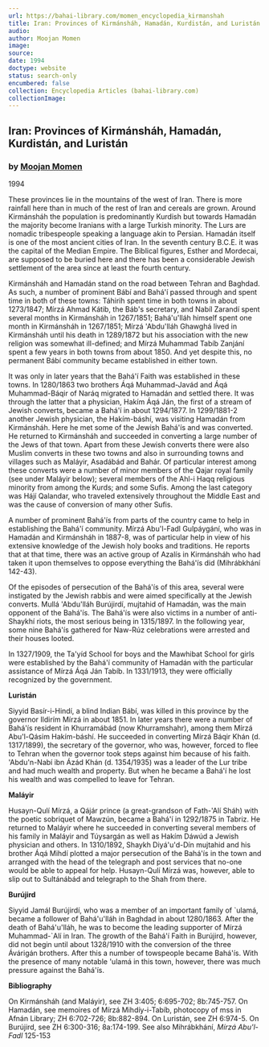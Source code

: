 ```yaml
---
url: https://bahai-library.com/momen_encyclopedia_kirmanshah
title: Iran: Provinces of Kirmánsháh, Hamadán, Kurdistán, and Luristán
audio: 
author: Moojan Momen
image: 
source: 
date: 1994
doctype: website
status: search-only
encumbered: false
collection: Encyclopedia Articles (bahai-library.com)
collectionImage: 
---
```



## Iran: Provinces of Kirmánsháh, Hamadán, Kurdistán, and Luristán

### by [Moojan Momen](https://bahai-library.com/author/Moojan+Momen)

1994


These provinces lie in the mountains of the west of Iran. There is more rainfall here than in much of the rest of Iran and cereals are grown. Around Kirmánsháh the population is predominantly Kurdish but towards Hamadán the majority become Iranians with a large Turkish minority. The Lurs are nomadic tribespeople speaking a language akin to Persian. Hamadán itself is one of the most ancient cities of Iran. In the seventh century B.C.E. it was the capital of the Median Empire. The Biblical figures, Esther and Mordecai, are supposed to be buried here and there has been a considerable Jewish settlement of the area since at least the fourth century.

Kirmánsháh and Hamadán stand on the road between Tehran and Baghdad. As such, a number of prominent Bábí and Bahá'í passed through and spent time in both of these towns: Táhirih spent time in both towns in about 1273/1847; Mírzá Ahmad Kátib, the Báb's secretary, and Nabíl Zarandí spent several months in Kirmánsháh in 1267/1851; Bahá'u'lláh himself spent one month in Kirmánsháh in 1267/1851; Mírzá 'Abdu'lláh Ghawghá lived in Kirmánsháh until his death in 1289/1872 but his association with the new religion was somewhat ill-defined; and Mírzá Muhammad Tabíb Zanjání spent a few years in both towns from about 1850. And yet despite this, no permanent Bábí community became established in either town.

It was only in later years that the Bahá'í Faith was established in these towns. In 1280/1863 two brothers Áqá Muhammad-Javád and Áqá Muhammad-Báqir of Naráq migrated to Hamadán and settled there. It was through the latter that a physician, Hakím Áqá Ján, the first of a stream of Jewish converts, became a Bahá'í in about 1294/1877. In 1299/1881-2 another Jewish physician, the Hakím-báshí, was visiting Hamadán from Kirmánsháh. Here he met some of the Jewish Bahá'ís and was converted. He returned to Kirmánsháh and succeeded in converting a large number of the Jews of that town. Apart from these Jewish converts there were also Muslim converts in these two towns and also in surrounding towns and villages such as Maláyir, Asadábád and Bahár. Of particular interest among these converts were a number of minor members of the Qajar royal family (see under Maláyir below); several members of the Ahl-i Haqq religious minority from among the Kurds; and some Sufis. Among the last category was Hájí Qalandar, who traveled extensively throughout the Middle East and was the cause of conversion of many other Sufis.

A number of prominent Bahá'ís from parts of the country came to help in establishing the Bahá'í community. Mírzá Abu'l-Fadl Gulpáygání, who was in Hamadán and Kirmánsháh in 1887-8, was of particular help in view of his extensive knowledge of the Jewish holy books and traditions. He reports that at that time, there was an active group of Azalís in Kirmánsháh who had taken it upon themselves to oppose everything the Bahá'ís did (Mihrábkhání 142-43).

Of the episodes of persecution of the Bahá'ís of this area, several were instigated by the Jewish rabbis and were aimed specifically at the Jewish converts. Mullá 'Abdu'lláh Burújirdí, mujtahid of Hamadán, was the main opponent of the Bahá'ís. The Bahá'ís were also victims in a number of anti-Shaykhí riots, the most serious being in 1315/1897. In the following year, some nine Bahá'ís gathered for Naw-Rúz celebrations were arrested and their houses looted.

In 1327/1909, the Ta'yíd School for boys and the Mawhibat School for girls were established by the Bahá'í community of Hamadán with the particular assistance of Mírzá Áqá Ján Tabíb. In 1331/1913, they were officially recognized by the government.

**Luristán**

Siyyid Basír-i-Hindí, a blind Indian Bábí, was killed in this province by the governor Ildirím Mírzá in about 1851. In later years there were a number of Bahá'ís resident in Khurramábád (now Khurramshahr), among them Mírzá Abu'l-Qásim Hakím-báshí. He succeeded in converting Mírzá Báqir Khán (d. 1317/1899), the secretary of the governor, who was, however, forced to flee to Tehran when the governor took steps against him because of his faith. 'Abdu'n-Nabí ibn Ázád Khán (d. 1354/1935) was a leader of the Lur tribe and had much wealth and property. But when he became a Bahá'í he lost his wealth and was compelled to leave for Tehran.

**Maláyir**

Husayn-Qulí Mírzá, a Qájár prince (a great-grandson of Fath-'Alí Sháh) with the poetic sobriquet of Mawzún, became a Bahá'í in 1292/1875 in Tabriz. He returned to Maláyir where he succeeded in converting several members of his family in Maláyir and Túysargán as well as Hakím Dáwúd a Jewish physician and others. In 1310/1892, Shaykh Diyá'u'd-Dín mujtahid and his brother Áqá Mihdí plotted a major persecution of the Bahá'ís in the town and arranged with the head of the telegraph and post services that no-one would be able to appeal for help. Husayn-Qulí Mírzá was, however, able to slip out to Sultánábád and telegraph to the Shah from there.

**Burújird**

Siyyid Jamál Burújirdí, who was a member of an important family of \`ulamá, became a follower of Bahá'u'lláh in Baghdad in about 1280/1863. After the death of Bahá'u'lláh, he was to become the leading supporter of Mírzá Muhammad-\`Alí in Iran. The growth of the Bahá'í Faith in Burújird, however, did not begin until about 1328/1910 with the conversion of the three Ávárigán brothers. After this a number of towspeople became Bahá'ís. With the presence of many notable 'ulamá in this town, however, there was much pressure against the Bahá'ís.

**Bibliography**

On Kirmánsháh (and Maláyir), see ZH 3:405; 6:695-702; 8b:745-757. On Hamadán, see memoires of Mírzá Mihdíy-i-Tabíb, photocopy of mss in Afnán Library; ZH 6:702-726; 8b:882-894. On Luristán, see ZH 6:974-5. On Burújird, see ZH 6:300-316; 8a:174-199. See also Mihrábkhání, _Mírzá Abu'l-Fadl_ 125-153